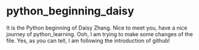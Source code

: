 # python_beginning_daisy
It is the Python beginning of Daisy Zhang. Nice to meet you, have a nice journey of python_learning.
Ooh, I am trying to make some changes of the file. Yes, as you can tell, I am following the introduction of github!
